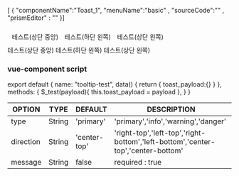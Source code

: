 <!--split:basic-->
[ { "componentName":"Toast_1", "menuName":"basic" , "sourceCode":""  , "prismEditor" : ""  }]

<!--split:Toast_1:sourceCode-->
<gt-toast v-model="toast_payload" ></gt-toast>
<div style="padding:10px;">
  <gtbutton indicator="primary" @click="$_test({type:'primary', message:'hello world', direction: 'center-top' })" style="margin-right:10px;">테스트(상단 중앙)</gtbutton>
  <gtbutton indicator="secondary" @click="$_test({type:'warning', message:'hello world2', direction: 'left-bottom' })" style="margin-right:10px;" >테스트(하단 왼쪽)</gtbutton>
  <gtbutton indicator="danger" @click="$_test({type:'danger', message:'hello world3', direction: 'left-top' })" style="margin-right:10px;">테스트(상단 왼쪽)</gtbutton>
</div>

<!--split:Toast_1:prismEditor-->
<gt-toast v-model="toast_payload" />
<gtbutton indicator="primary" @click="$_test({type:'primary', message:'hello world', direction: 'center-top' })">테스트(상단 중앙)</gtbutton>
<gtbutton indicator="secondary" @click="$_test({type:'warning', message:'hello world2', direction: 'left-bottom' })" >테스트(하단 왼쪽)</gtbutton>
<gtbutton indicator="danger" @click="$_test({type:'danger', message:'hello world3', direction: 'left-top' })">테스트(상단 왼쪽)</gtbutton>

### vue-component script ###

export default {
  name: "tooltip-test",
  data() {
    return {
      toast_payload:{} 
    }
  },
  methods: {
    $_test(payload){
      this.toast_payload = payload
    },
  }
}    

<!--split:props-->

| OPTION | TYPE | DEFAULT | DESCRIPTION |
|--|--|--|----| 
| type | String | 'primary' | 'primary','info','warning','danger'  |
| direction | String | 'center-top' | 'right-top','left-top','right-bottom','left-bottom','center-top','center-bottom'  |
| message | String | false | required : true  |

